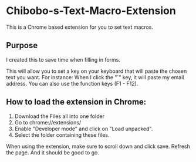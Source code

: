 # Chibobo-s-Text-Macro-Extension
This is a Chrome based extension for you to set text macros.

## Purpose
I created this to save time when filling in forms.

This will allow you to set a key on your keyboard that will paste the chosen text you want.
For instance: When I click the "`" key, it will paste my email address.
You can also use the function keys (F1 - F12).

## How to load the extension in Chrome:
1. Download the Files all into one folder
2. Go to chrome://extensions/
3. Enable "Developer mode" and click on "Load unpacked".
4. Select the folder containing these files.

When using the extension, make sure to scroll down and click save. Refresh the page.
And it should be good to go.

